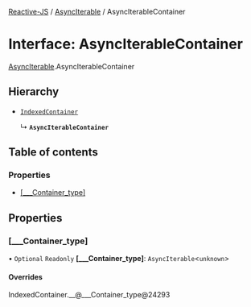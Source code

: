 [Reactive-JS](../README.md) / [AsyncIterable](../modules/AsyncIterable.md) / AsyncIterableContainer

# Interface: AsyncIterableContainer

[AsyncIterable](../modules/AsyncIterable.md).AsyncIterableContainer

## Hierarchy

- [`IndexedContainer`](types.IndexedContainer.md)

  ↳ **`AsyncIterableContainer`**

## Table of contents

### Properties

- [[\_\_\_Container\_type]](AsyncIterable.AsyncIterableContainer.md#[___container_type])

## Properties

### [\_\_\_Container\_type]

• `Optional` `Readonly` **[\_\_\_Container\_type]**: `AsyncIterable`<`unknown`\>

#### Overrides

IndexedContainer.\_\_@\_\_\_Container\_type@24293
